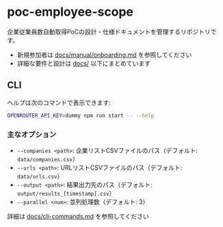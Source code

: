 # poc-employee-scope

企業従業員数自動取得PoCの設計・仕様ドキュメントを管理するリポジトリです。

- 新規参加者は [docs/manual/onboarding.md](docs/manual/onboarding.md) を参照してください
- 詳細な要件と設計は [docs/](docs) 以下にまとめています

## CLI

ヘルプは次のコマンドで表示できます:

```bash
OPENROUTER_API_KEY=dummy npm run start -- --help
```

### 主なオプション

- `--companies <path>`: 企業リストCSVファイルのパス（デフォルト: `data/companies.csv`）
- `--urls <path>`: URLリストCSVファイルのパス（デフォルト: `data/urls.csv`）
- `--output <path>`: 結果出力先のパス（デフォルト: `output/results_[timestamp].csv`）
- `--parallel <num>`: 並列処理数（デフォルト: 3）

詳細は [docs/cli-commands.md](docs/cli-commands.md) を参照してください
